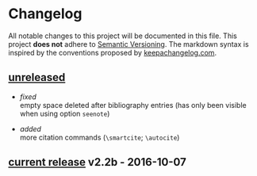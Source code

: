 # Changelog

All notable changes to this project will be documented in this file.
This project **does not** adhere to [Semantic Versioning](http://semver.org/).
The markdown syntax is inspired by the conventions proposed by [keepachangelog.com](http://keepachangelog.com/).

## [unreleased]
* *fixed* <br> empty space deleted after bibliography entries (has only been visible when using option `seenote`)

* *added* <br> more citation commands (`\smartcite`; `\autocite`)

## [current release] v2.2b - 2016-10-07


[current release]: http://www.biblatex-archaeologie.de
[unreleased]: http://github.com/LukasCBossert/biblatex-archaeologie

